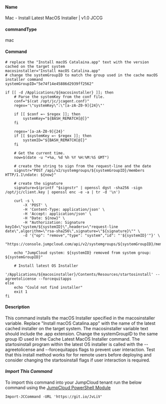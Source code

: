 #### Name

Mac - Install Latest MacOS Installer | v1.0 JCCG

#### commandType

mac

#### Command

```
# replace the "Install macOS Catalaina.app" text with the version cached on the target system
macosinstaller="Install macOS Catalina.app"
# change the systemGroupID to match the group used in the cache macOS installer command
systemGroupID="5e74f14e45886d2939ff2562"

if [[ -d /Applications/${macosinstaller} ]]; then
    # Parse the systemKey from the conf file.
    conf="$(cat /opt/jc/jcagent.conf)"
    regex='\"systemKey\":\"[a-zA-Z0-9]{24}\"'

    if [[ $conf =~ $regex ]]; then
        systemKey="${BASH_REMATCH[@]}"
    fi

    regex='[a-zA-Z0-9]{24}'
    if [[ $systemKey =~ $regex ]]; then
        systemID="${BASH_REMATCH[@]}"
    fi

    # Get the current time.
    now=$(date -u "+%a, %d %h %Y %H:%M:%S GMT")

    # create the string to sign from the request-line and the date
    signstr="POST /api/v2/systemgroups/${systemGroupID}/members HTTP/1.1\ndate: ${now}"

    # create the signature
    signature=$(printf "$signstr" | openssl dgst -sha256 -sign /opt/jc/client.key | openssl enc -e -a | tr -d '\n')

    curl -s \
        -X 'POST' \
        -H 'Content-Type: application/json' \
        -H 'Accept: application/json' \
        -H "Date: ${now}" \
        -H "Authorization: Signature keyId=\"system/${systemID}\",headers=\"request-line date\",algorithm=\"rsa-sha256\",signature=\"${signature}\"" \
        -d '{"op": "remove","type": "system","id": "'${systemID}'"}' \
        "https://console.jumpcloud.com/api/v2/systemgroups/${systemGroupID}/members"

    echo "JumpCloud system: ${systemID} removed from system group: ${systemGroupID}"

    # Install latest OS Installer
    '/Applications/${macosinstaller}/Contents/Resources/startosinstall' --agreetolicense --forcequitapps
else
    echo "Could not find installer"
    exit 1
fi
```

#### Description

This command installs the macOS Installer specified in the macosinstaller variable. Replace "Install macOS Catalina.app" with the name of the latest cached installer on the target system. The macosinstaller variable text should include the .app extension. Change the systemGroupID to the same group ID used in the Cache Latest MacOS Installer command. The startosinstall program within the latest OS installer is called with the --agreetolicense and --forcequitapps flags to prevent user interaction. Test that this install method works for for remote users before deploying and consider changing the startosinstall flags if user interaction is required.

#### *Import This Command*

To import this command into your JumpCloud tenant run the below command using the [JumpCloud PowerShell Module](https://github.com/TheJumpCloud/support/wiki/Installing-the-JumpCloud-PowerShell-Module)

```
Import-JCCommand -URL 'https://git.io/JvLiV'
```
